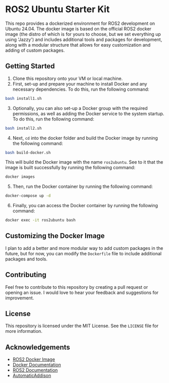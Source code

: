 # ROS2 Ubuntu Starter Kit

This repo provides a dockerized environment for ROS2 development on Ubuntu 24.04. The docker image is based on the official ROS2 docker image (the distro of which is for yours to choose, but we set everything up using 'Jazzy') and includes additional tools and packages for development, along with a modular structure that allows for easy customization and adding of custom packages.

## Getting Started

1. Clone this repository onto your VM or local machine.
2. First, set-up and prepare your machine to install Docker and any necessary dependencies. To do this, run the following command:

```bash
bash install1.sh
```

3. Optionally, you can also set-up a Docker group with the required permissions, as well as adding the Docker service to the system startup. To do this, run the following command:

```bash
bash install2.sh
```

4. Next, `cd` into the docker folder and build the Docker image by running the following command:

```bash
bash build-docker.sh
```

This will build the Docker image with the name `ros2ubuntu`. See to it that the image is built successfully by running the following command:

```bash
docker images
```

5. Then, run the Docker container by running the following command:

```bash
docker-compose up -d
```

6. Finally, you can access the Docker container by running the following command:

```bash
docker exec -it ros2ubuntu bash
```

## Customizing the Docker Image

I plan to add a better and more modular way to add custom packages in the future, but for now, you can modify the `Dockerfile` file to include additional packages and tools.

## Contributing

Feel free to contribute to this repository by creating a pull request or opening an issue. I would love to hear your feedback and suggestions for improvement.

## License

This repository is licensed under the MIT License. See the `LICENSE` file for more information.

## Acknowledgements

- [ROS2 Docker Image](https://hub.docker.com/r/osrf/ros2/)
- [Docker Documentation](https://docs.docker.com/)
- [ROS2 Documentation](https://docs.ros.org/en/jazzy/)
- [AutomaticAddison](https://automaticaddison.com/)
